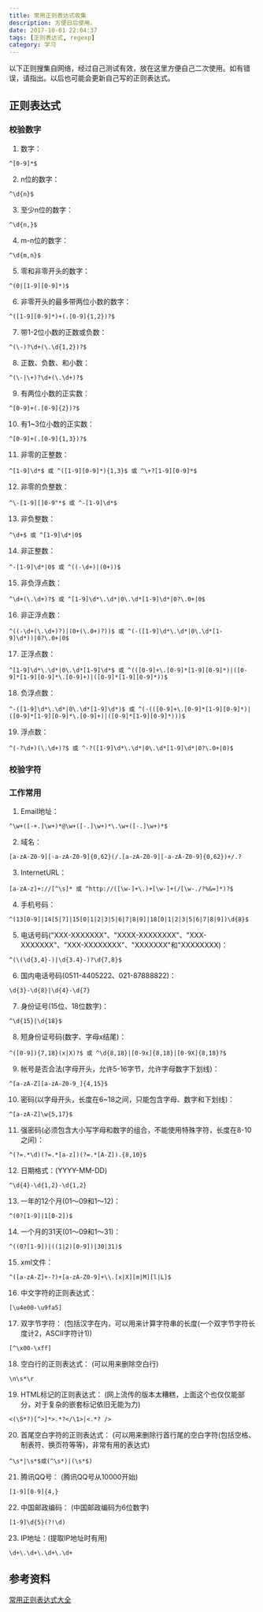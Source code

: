 ```yaml
---
title: 常用正则表达式收集
description: 方便日后使用。
date: 2017-10-01 22:04:37
tags: [正则表达式, regexp]
category: 学习
---
```


以下正则搜集自网络，经过自己测试有效，放在这里方便自己二次使用。如有错误，请指出。以后也可能会更新自己写的正则表达式。<!-- more -->

## 正则表达式

### 校验数字

1. 数字：

```
^[0-9]*$
```

2. n位的数字：

```
^\d{n}$
```

3. 至少n位的数字：

```
^\d{n,}$
```

4. m-n位的数字：

```
^\d{m,n}$
```

5. 零和非零开头的数字：

```
^(0|[1-9][0-9]*)$
```

6. 非零开头的最多带两位小数的数字：

```
^([1-9][0-9]*)+(.[0-9]{1,2})?$
```

7. 带1-2位小数的正数或负数：

```
^(\-)?\d+(\.\d{1,2})?$
```

8. 正数、负数、和小数：

```
^(\-|\+)?\d+(\.\d+)?$
```

9. 有两位小数的正实数：

```
^[0-9]+(.[0-9]{2})?$
```

10. 有1~3位小数的正实数：

```
^[0-9]+(.[0-9]{1,3})?$
```

11. 非零的正整数：

```
^[1-9]\d*$ 或 ^([1-9][0-9]*){1,3}$ 或 ^\+?[1-9][0-9]*$
```

12. 非零的负整数：

```
^\-[1-9][]0-9"*$ 或 ^-[1-9]\d*$
```
13. 非负整数：
```
^\d+$ 或 ^[1-9]\d*|0$
```

14. 非正整数：

```
^-[1-9]\d*|0$ 或 ^((-\d+)|(0+))$
```

15. 非负浮点数：

```
^\d+(\.\d+)?$ 或 ^[1-9]\d*\.\d*|0\.\d*[1-9]\d*|0?\.0+|0$
```

16. 非正浮点数：

```
^((-\d+(\.\d+)?)|(0+(\.0+)?))$ 或 ^(-([1-9]\d*\.\d*|0\.\d*[1-9]\d*))|0?\.0+|0$
```

17. 正浮点数：

```
^[1-9]\d*\.\d*|0\.\d*[1-9]\d*$ 或 ^(([0-9]+\.[0-9]*[1-9][0-9]*)|([0-9]*[1-9][0-9]*\.[0-9]+)|([0-9]*[1-9][0-9]*))$
```

18. 负浮点数：

```
^-([1-9]\d*\.\d*|0\.\d*[1-9]\d*)$ 或 ^(-(([0-9]+\.[0-9]*[1-9][0-9]*)|([0-9]*[1-9][0-9]*\.[0-9]+)|([0-9]*[1-9][0-9]*)))$
```

19. 浮点数：

```
^(-?\d+)(\.\d+)?$ 或 ^-?([1-9]\d*\.\d*|0\.\d*[1-9]\d*|0?\.0+|0)$
```


### 校验字符

### 工作常用

1. Email地址：

```
^\w+([-+.]\w+)*@\w+([-.]\w+)*\.\w+([-.]\w+)*$
```

2. 域名：

```
[a-zA-Z0-9][-a-zA-Z0-9]{0,62}(/.[a-zA-Z0-9][-a-zA-Z0-9]{0,62})+/.?
```

3. InternetURL：

```
[a-zA-z]+://[^\s]* 或 ^http://([\w-]+\.)+[\w-]+(/[\w-./?%&=]*)?$
```


4. 手机号码：

```
^(13[0-9]|14[5|7]|15[0|1|2|3|5|6|7|8|9]|18[0|1|2|3|5|6|7|8|9])\d{8}$
```


5. 电话号码("XXX-XXXXXXX"、"XXXX-XXXXXXXX"、"XXX-XXXXXXX"、"XXX-XXXXXXXX"、"XXXXXXX"和"XXXXXXXX)：

```
^(\(\d{3,4}-)|\d{3.4}-)?\d{7,8}$
```


6. 国内电话号码(0511-4405222、021-87888822)：

```
\d{3}-\d{8}|\d{4}-\d{7}
```


7. 身份证号(15位、18位数字)：

```
^\d{15}|\d{18}$
```


8. 短身份证号码(数字、字母x结尾)：

```
^([0-9]){7,18}(x|X)?$ 或 ^\d{8,18}|[0-9x]{8,18}|[0-9X]{8,18}?$
```


9. 帐号是否合法(字母开头，允许5-16字节，允许字母数字下划线)：

```
^[a-zA-Z][a-zA-Z0-9_]{4,15}$
```


10. 密码(以字母开头，长度在6~18之间，只能包含字母、数字和下划线)：

```
^[a-zA-Z]\w{5,17}$
```


11. 强密码(必须包含大小写字母和数字的组合，不能使用特殊字符，长度在8-10之间)：

```
^(?=.*\d)(?=.*[a-z])(?=.*[A-Z]).{8,10}$
```


12. 日期格式：(YYYY-MM-DD)

```
^\d{4}-\d{1,2}-\d{1,2}
```


13. 一年的12个月(01～09和1～12)：

```
^(0?[1-9]|1[0-2])$
```


14. 一个月的31天(01～09和1～31)：

```
^((0?[1-9])|((1|2)[0-9])|30|31)$
```


15. xml文件：

```
^([a-zA-Z]+-?)+[a-zA-Z0-9]+\\.[x|X][m|M][l|L]$
```


16. 中文字符的正则表达式：

```
[\u4e00-\u9fa5]
```


17. 双字节字符： (包括汉字在内，可以用来计算字符串的长度(一个双字节字符长度计2，ASCII字符计1))

```
[^\x00-\xff]
```


18. 空白行的正则表达式： (可以用来删除空白行)

```
\n\s*\r
```


19. HTML标记的正则表达式： (网上流传的版本太糟糕，上面这个也仅仅能部分，对于复杂的嵌套标记依旧无能为力)

```
<(\S*?)[^>]*>.*?</\1>|<.*? />
```


20. 首尾空白字符的正则表达式： (可以用来删除行首行尾的空白字符(包括空格、制表符、换页符等等)，非常有用的表达式)

```
^\s*|\s*$或(^\s*)|(\s*$)
```


21. 腾讯QQ号： (腾讯QQ号从10000开始)

```
[1-9][0-9]{4,}
```


22. 中国邮政编码： (中国邮政编码为6位数字)

```
[1-9]\d{5}(?!\d)
```


23. IP地址：(提取IP地址时有用)

```
\d+\.\d+\.\d+\.\d+
```



## 参考资料

[常用正则表达式大全](http://ghmagical.com/article/page/id/TefXLhAJM4yK)



